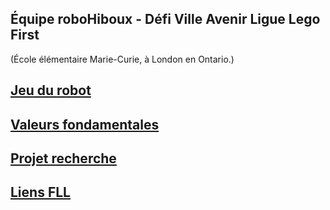 ## Équipe roboHiboux - Défi Ville Avenir Ligue Lego First
(École élémentaire Marie-Curie, à London en Ontario.)

## [Jeu du robot](jeudurobot.md)

## [Valeurs fondamentales](valeurs.md)

## [Projet recherche](projet.md)

## [Liens FLL](liens.md)
